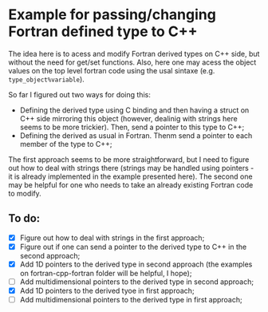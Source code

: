 #  Example for passing/changing Fortran defined type to C++

The idea here is to acess and modify Fortran derived types on C++ side, but without the need for get/set functions. Also, here one may acess the object values on the top level fortran code using the usal sintaxe (e.g. `type_object%variable`).

So far I figured out two ways for doing this:

 - Defining the derived type using C binding and then having a struct on C++ side mirroring this object (however, dealinig with strings here seems to be more trickier). Then, send a pointer to this type to C++;
 - Defining the derived as usual in Fortran. Thenm send a pointer to each member of the type to C++;

The first approach seems to be more straightforward, but I need to figure out how to deal with strings there (strings may be handled using pointers - it is already implemented in the example presented here). The second one may be helpful for one who needs to take an already existing Fortran code to modify.

## To do:

 - [x] Figure out how to deal with strings in the first approach;
 - [x] Figure out if one can send a pointer to the derived type to C++ in the second approach;
 - [x] Add 1D pointers to the derived type in second approach (the examples on fortran-cpp-fortran folder will be helpful, I hope);
 - [ ] Add multidimensional pointers to the derived type in second approach;
 - [x] Add 1D pointers to the derived tyoe in first approach;
 - [ ] Add multidimensional pointers to the derived type in first approach;
